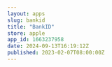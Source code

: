 ```yaml
---
layout: apps
slug: bankid
title: "BankID"
store: apple
app_id: 1663237958
date: 2024-09-13T16:19:12Z
published: 2023-02-07T08:00:00Z
---
```

